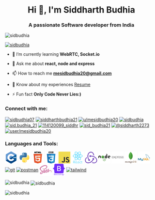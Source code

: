 <h1 align="center">Hi 👋, I'm Siddharth Budhia</h1>
<h3 align="center">A passionate Software developer from India</h3>

<p align="left"> <img src="https://komarev.com/ghpvc/?username=sidbudhia&label=Profile%20views&color=0e75b6&style=flat" alt="sidbudhia" /> </p>

<p align="left"> <a href="https://github.com/ryo-ma/github-profile-trophy"><img src="https://github-profile-trophy.vercel.app/?username=sidbudhia" alt="sidbudhia" /></a> </p>

- 🌱 I’m currently learning **WebRTC, Socket.io**

- 💬 Ask me about **react, node and express**

- 📫 How to reach me **mesidbudhia20@gmail.com**

- 📄 Know about my experiences [Resume](https://firebasestorage.googleapis.com/v0/b/portfolio-docs-da824.appspot.com/o/Siddharth_Budhia.pdf?alt=media&token=e99ceaaa-901c-4733-a700-8368f7a373b2)

- ⚡ Fun fact **Only Code Never Lies:)**

<h3 align="left">Connect with me:</h3>
<p align="left">
<a href="https://twitter.com/sidbudhia07" target="blank"><img align="center" src="https://raw.githubusercontent.com/rahuldkjain/github-profile-readme-generator/master/src/images/icons/Social/twitter.svg" alt="sidbudhia07" height="30" width="40" /></a>
<a href="https://linkedin.com/in/siddharthbudhia21" target="blank"><img align="center" src="https://raw.githubusercontent.com/rahuldkjain/github-profile-readme-generator/master/src/images/icons/Social/linked-in-alt.svg" alt="siddharthbudhia21" height="30" width="40" /></a>
<a href="https://codesandbox.com/u/mesidbudhia20" target="blank"><img align="center" src="https://raw.githubusercontent.com/rahuldkjain/github-profile-readme-generator/master/src/images/icons/Social/codesandbox.svg" alt="u/mesidbudhia20" height="30" width="40" /></a>
<a href="https://fb.com/sidbudhia" target="blank"><img align="center" src="https://raw.githubusercontent.com/rahuldkjain/github-profile-readme-generator/master/src/images/icons/Social/facebook.svg" alt="sidbudhia" height="30" width="40" /></a>
<a href="https://instagram.com/sid.budhia_21" target="blank"><img align="center" src="https://raw.githubusercontent.com/rahuldkjain/github-profile-readme-generator/master/src/images/icons/Social/instagram.svg" alt="sid.budhia_21" height="30" width="40" /></a>
<a href="https://www.hackerrank.com/114120099_siddhr" target="blank"><img align="center" src="https://raw.githubusercontent.com/rahuldkjain/github-profile-readme-generator/master/src/images/icons/Social/hackerrank.svg" alt="114120099_siddhr" height="30" width="40" /></a>
<a href="https://www.leetcode.com/sid_budhia21" target="blank"><img align="center" src="https://raw.githubusercontent.com/rahuldkjain/github-profile-readme-generator/master/src/images/icons/Social/leet-code.svg" alt="sid_budhia21" height="30" width="40" /></a>
<a href="https://www.hackerearth.com/@siddharth2273" target="blank"><img align="center" src="https://raw.githubusercontent.com/rahuldkjain/github-profile-readme-generator/master/src/images/icons/Social/hackerearth.svg" alt="@siddharth2273" height="30" width="40" /></a>
<a href="https://auth.geeksforgeeks.org/user/user/mesidbudhia20" target="blank"><img align="center" src="https://raw.githubusercontent.com/rahuldkjain/github-profile-readme-generator/master/src/images/icons/Social/geeks-for-geeks.svg" alt="user/mesidbudhia20" height="30" width="40" /></a>
</p>

<h3 align="left">Languages and Tools:</h3>
<p align="left">
<a href="https://www.w3schools.com/cpp/" target="_blank" rel="noreferrer"><img align="center" src="https://raw.githubusercontent.com/devicons/devicon/master/icons/cplusplus/cplusplus-original.svg" alt="cplusplus" width="40" height="40" /></a>
<a href="https://www.python.org" target="_blank" rel="noreferrer"><img align="center"src="https://raw.githubusercontent.com/devicons/devicon/master/icons/python/python-original.svg" alt="python" width="40" height="40" /></a>
<a href="https://www.w3.org/html/" target="_blank" rel="noreferrer"><img align="center"src="https://raw.githubusercontent.com/devicons/devicon/master/icons/html5/html5-original-wordmark.svg" alt="html5" width="40" height="40" /></a>
<a href="https://www.w3schools.com/css/" target="_blank" rel="noreferrer"><img align="center"src="https://raw.githubusercontent.com/devicons/devicon/master/icons/css3/css3-original-wordmark.svg" alt="css3" width="40" height="40" /></a>
<a href="https://developer.mozilla.org/en-US/docs/Web/JavaScript" target="_blank" rel="noreferrer"><img align="center"src="https://raw.githubusercontent.com/devicons/devicon/master/icons/javascript/javascript-original.svg" alt="javascript" width="40" height="40" /></a>
<a href="https://reactjs.org/" target="_blank" rel="noreferrer"><img align="center"src="https://raw.githubusercontent.com/devicons/devicon/master/icons/react/react-original-wordmark.svg" alt="react" width="40" height="40" /></a>
<a href="https://redux.js.org" target="_blank" rel="noreferrer"><img align="center"src="https://raw.githubusercontent.com/devicons/devicon/master/icons/redux/redux-original.svg" alt="redux" width="40" height="40" /></a>
<a href="https://nodejs.org" target="_blank" rel="noreferrer"><img align="center"src="https://raw.githubusercontent.com/devicons/devicon/master/icons/nodejs/nodejs-original-wordmark.svg" alt="nodejs" width="40" height="40" /></a>
<a href="https://expressjs.com" target="_blank" rel="noreferrer"><img align="center"src="https://raw.githubusercontent.com/devicons/devicon/master/icons/express/express-original-wordmark.svg" alt="express" width="40" height="40" /></a>
<a href="https://www.mongodb.com/" target="_blank" rel="noreferrer"><img align="center"src="https://raw.githubusercontent.com/devicons/devicon/master/icons/mongodb/mongodb-original-wordmark.svg" alt="mongodb" width="40" height="40" /></a>
<a href="https://www.mysql.com/" target="_blank" rel="noreferrer"><img align="center"src="https://raw.githubusercontent.com/devicons/devicon/master/icons/mysql/mysql-original-wordmark.svg" alt="mysql" width="40" height="40" /></a>
<a href="https://git-scm.com/" target="_blank" rel="noreferrer"><img align="center"src="https://www.vectorlogo.zone/logos/git-scm/git-scm-icon.svg" alt="git" width="40" height="40" /></a>
<a href="https://postman.com" target="_blank" rel="noreferrer"><img align="center"src="https://www.vectorlogo.zone/logos/getpostman/getpostman-icon.svg" alt="postman" width="40" height="40" /></a>
<a href="https://sass-lang.com" target="_blank" rel="noreferrer"><img align="center"src="https://raw.githubusercontent.com/devicons/devicon/master/icons/sass/sass-original.svg" alt="sass" width="40" height="40" /></a>
<a href="https://getbootstrap.com" target="_blank" rel="noreferrer"><img align="center"src="https://raw.githubusercontent.com/devicons/devicon/master/icons/bootstrap/bootstrap-plain-wordmark.svg" alt="bootstrap" width="40" height="40" /></a>
<a href="https://tailwindcss.com/" target="_blank" rel="noreferrer"><img align="center"src="https://www.vectorlogo.zone/logos/tailwindcss/tailwindcss-icon.svg" alt="tailwind" width="40" height="40" /></a>
</p>


<p><img align="left" src="https://github-readme-stats.vercel.app/api/top-langs?username=sidbudhia&show_icons=true&locale=en&layout=compact" alt="sidbudhia" /></p>

<p>&nbsp;<img align="center" src="https://github-readme-stats.vercel.app/api?username=sidbudhia&show_icons=true&locale=en" alt="sidbudhia" /></p>

<p><img align="center" src="https://github-readme-streak-stats.herokuapp.com/?user=sidbudhia&" alt="sidbudhia" /></p>
